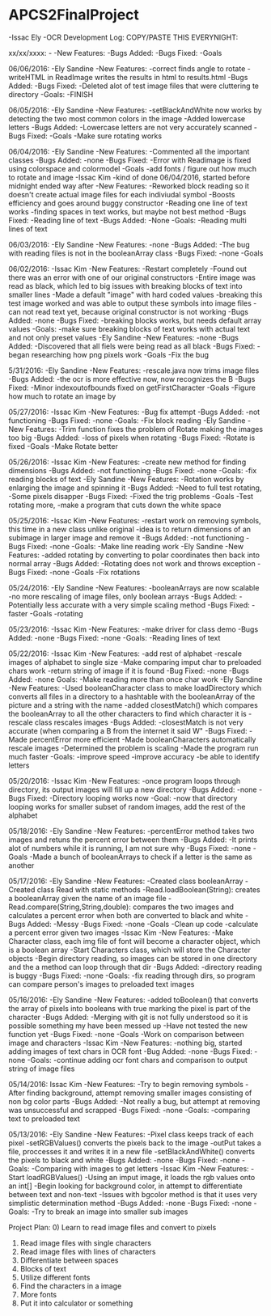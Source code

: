 # APCS2FinalProject
-Issac Ely
-OCR
Development Log:
COPY/PASTE THIS EVERYNIGHT:

xx/xx/xxxx:
-<Name>
-New Features:
-Bugs Added:
-Bugs Fixed:
-Goals

06/06/2016:
-Ely Sandine
-New Features:
-correct finds angle to rotate
-writeHTML in ReadImage writes the results in html to results.html
-Bugs Added:
-Bugs Fixed:
-Deleted alot of test image files that were cluttering te directory
-Goals:
-FINISH

06/05/2016:
-Ely Sandine
-New Features:
-setBlackAndWhite now works by detecting the two most common colors in the image
-Added lowercase letters
-Bugs Added:
-Lowercase letters are not very accurately scanned
-Bugs Fixed:
-Goals
-Make sure rotating works


06/04/2016:
-Ely Sandine
-New Features:
-Commented all the important classes
-Bugs Added:
-none
-Bugs Fixed:
-Error with Readimage is fixed using colorspace and colormodel
-Goals
-add fonts / figure out how much to rotate and image
-Issac Kim
-kind of done 06/04/2016, started before midnight ended way after
-New Features:
-Reworked block reading so it doesn't create actual image files for each indiviudal symbol
-Boosts efficiency and goes around buggy constructor
-Reading one line of text works
-finding spaces in text works, but maybe not best method
-Bugs Fixed:
-Reading line of text
-Bugs Added:
-None
-Goals:
-Reading multi lines of text


06/03/2016:
-Ely Sandine
-New Features:
-none
-Bugs Added:
-The bug with reading files is not in the booleanArray class
-Bugs Fixed:
-none
-Goals

06/02/2016:
-Issac Kim
-New Features:
-Restart completely
-Found out there was an error with one of our original constructors
-Entire image was read as black, which led to big issues with breaking blocks of text into smaller lines
-Made a default "image" with hard coded values
-breaking this test image worked and was able to output these symbols into image files
-can not read text yet, because original constructor is not working
-Bugs Added: 
-none
-Bugs Fixed:
-breaking blocks works, but needs default array values
-Goals:
-make sure breaking blocks of text works with actual text and not only preset values
-Ely Sandine
-New Features:
-none
-Bugs Added:
-Discovered that all fiels were being read as all black
-Bugs Fixed:
-began researching how png pixels work
-Goals
-Fix the bug


5/31/2016:
-Ely Sandine
-New Features:
-rescale.java now trims image files
-Bugs Added:
-the ocr is more effective now, now recognizes the B
-Bugs Fixed:
-Minor indexoutofbounds fixed on getFirstCharacter
-Goals
-Figure how much to rotate an image by

05/27/2016:
-Issac Kim
-New Features:
-Bug fix attempt
-Bugs Added:
-not functioning
-Bugs Fixed:
-none
-Goals:
-Fix block reading
-Ely Sandine
-New Features:
-Trim function fixes the problem of Rotate making the images too big
-Bugs Added:
-loss of pixels when rotating
-Bugs Fixed:
-Rotate is fixed
-Goals
-Make Rotate better

05/26/2016:
-Issac Kim
-New Features:
-create new method for finding dimensions
-Bugs Added:
-not functioning
-Bugs Fixed:
-none
-Goals:
-fix reading blocks of text
-Ely Sandine
-New Features:
-Rotation works by enlarging the image and spinning it
-Bugs Added:
-Need to full test rotating,
-Some pixels disapper
-Bugs Fixed:
-Fixed the trig problems
-Goals
-Test rotating more,
-make a program that cuts down the white space

05/25/2016:
-Issac Kim
-New Features:
-restart work on removing symbols, this time in a new class unlike original
-idea is to return dimensions of an subimage in larger image and remove it
-Bugs Added:
-not functioning
-Bugs Fixed:
-none
-Goals:
-Make line reading work
-Ely Sandine
-New Features:
-added rotating by converting to polar coordinates then back into normal array
-Bugs Added:
-Rotating does not work and throws exception
-Bugs Fixed:
-none
-Goals
-Fix rotations

05/24/2016:
-Ely Sandine
-New Features:
-booleanArrays are now scalable
-no more rescaling of image files, only boolean arrays
-Bugs Added:
-Potentially less accurate with a very simple scaling method
-Bugs Fixed:
-faster
-Goals
-rotating

05/23/2016:
-Issac Kim
-New Features:
-make driver for class demo
-Bugs Added:
-none
-Bugs Fixed:
-none
-Goals:
-Reading lines of text

05/22/2016:
-Issac Kim 
-New Features:
-add rest of alphabet
-rescale images of alphabet to single size
-Make comparing imput char to preloaded chars work
-return string of image if it is found
-Bug Fixed:
-none
-Bugs Added:
-none
Goals:
-Make reading more than once char work
-Ely Sandine
-New Features:
-Used booleanCharacter class to make loadDirectory which converts all files in a directory to a hashtable with the booleanArray of the picture and a string with the name
-added closestMatch() which compares the booleanArray to all the other characters to find which character it is
-rescale class rescales images
-Bugs Added:
-closestMatch is not very accurate (when comparing a B from the internet it said W"
-Bugs Fixed:
-Made percentError more efficient
-Made booleanCharacters automatically rescale images
-Determined the problem is scaling
-Made the program run much faster
-Goals:
-improve speed
-improve accuracy
-be able to identify letters

05/20/2016:
-Issac Kim
-New Features:
-once program loops through directory, its output images will fill up a new directory
-Bugs Added: 
-none
-Bugs Fixed:
-Directory looping works now
-Goal:
-now that directory looping works for smaller subset of random images, add the rest of the alphabet

05/18/2016:
-Ely Sandine
-New Features:
-percentError method takes two images and retuns the percent error between them
-Bugs Added:
-It prints alot of numbers while it is running, I am not sure why
-Bugs Fixed:
-none
-Goals
-Made a bunch of booleanArrays to check if a letter is the same as another

05/17/2016:
-Ely Sandine
-New Features:
-Created class booleanArray
-Created class Read with static methods
-Read.loadBoolean(String): creates a booleanArray given the name of an image file
-Read.compare(String,String,double): compares the two images and calculates a percent error when both are converted to black and white
-Bugs Added:
-Messy
-Bugs Fixed:
-none
-Goals
-Clean up code
-calculate a percent error given two images
-Issac Kim
-New Features:
-Make Character class, each img file of font will become a character object, which is a boolean array
-Start Characters class, which will store the Character objects
-Begin directory reading, so images can be stored in one directory and the a method can loop through that dir
-Bugs Added:
-directory reading is buggy
-Bugs Fixed:
-none
-Goals:
-fix reading through dirs, so program can compare person's images to preloaded text images

05/16/2016:
-Ely Sandine
-New Features:
-added toBoolean() that converts the array of pixels into booleans with true marking the pixel is part of the character
-Bugs Added:
-Merging with git is not fully understood so it is possible something my have been messed up
-Have not tested the new function yet
-Bugs Fixed:
-none
-Goals
-Work on comparison between image and characters
-Issac Kim
-New Features:
-nothing big, started adding images of text chars in OCR font
-Bug Added:
-none
-Bugs Fixed:
-none
-Goals:
-continue adding ocr font chars and comparison to output string of image files

05/14/2016:
Issac Kim
-New Features:
-Try to begin removing symbols
-After finding background, attempt removing smaller images consisting of non bg color parts
-Bugs Added:
-Not really a bug, but attempt at removing was unsuccessful and scrapped
-Bugs Fixed:
-none
-Goals:
-comparing text to preloaded text

05/13/2016:
-Ely Sandine
-New Features:
-Pixel class keeps track of each pixel
-setRGBValues() converts the pixels back to the image
-outPut takes a file, proccesses it and writes it in a new file
-setBlackAndWhite() converts the pixels to black and white
-Bugs Added:
-none
-Bugs Fixed:
-none
-Goals:
-Comparing with images to get letters
-Issac Kim
-New Features:
-Start loadRGBValues()
-Using an imput image, it loads the rgb values onto an int[]
-Begin looking for background color, in attempt to differentiate between text and non-text
-Issues with bgcolor method is that it uses very simplistic determination method
-Bugs Added:
-none
-Bugs Fixed:
-none
-Goals:
-Try to break an image into smaller sub images

Project Plan:
0) Learn to read image files and convert to pixels
1) Read image files with single characters
2) Read image files with lines of characters
3) Differentiate between spaces
4) Blocks of text
5) Utilize different fonts
6) Find the characters in a image
7) More fonts
8) Put it into calculator or something